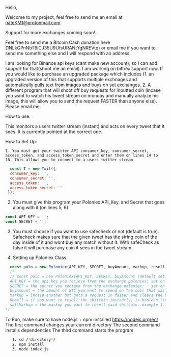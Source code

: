 Hello,

Welcome to my project, feel free to send me an email at nateKM1@protonmail.com.

Support for more exchanges coming soon!

Feel free to send me a Bitcoin Cash donation here (1NLkGPnNbT9iCJ35U9UfsURANtYgNREVtq)
or email me if you want to send me something else and I will respond with an address.

I am looking for Binance api keys (cant make new account), so I can add support for that(shoot me an email). I am working on bittrex support now.
If you would like to purchase an upgraded package which includes (1. an upgraded version of this that supports multiple exchnages and automatically pulls text from images and buys on set exchanges. 2. A different program that will shoot off buy requests for inputted coin (incase you want to watch his tweet stream on monday and manually analyze his image, this will allow you to send the request FASTER than anyone else). Please email me


How to use:

  This monitors a users twitter stream (instant) and acts on every
  tweet that It sees. It is currently pointed at the correct one.

 How to Set Up:

    1. You must get your twitter API consumer_key, consumer_secret, access_token, and access_token_secret and enter them on lines 14 to 18. This allows you to connect to a users twitter stream.

  ```javascript
    const T = new Twit({
    consumer_key: '',
    consumer_secret: '',
    access_token: '',
    access_token_secret: ''
   });
  ```


  2. You must give this program your Poloniex API_Key, and Secret that goes along with it (on lines 5, 6)

  ```javascript
  const API_KEY = '';
  const SECRET = '';
  ```

  3. You must choose if you want to use safecheck or not (default is true). Safecheck makes sure that the given tweet has the string coin of the day inside of it and wont buy any match without it. With safeCheck as false it will purchase any coin it sees in the tweet stream.

  4. Setting up Poloniex Class

```javascript
  const polo = new Poloniex(API_KEY, SECRET, buyAmount, markup, resell, sellMarkup);
  /*
  // const polo = new Poloniex(API_KEY, SECRET, buyAmount (default set), markup (default set as 0));
  API_KEY = the api key you recieve from the exchange poloniex; set on line 5
  SECRET = the secret you recieve from the exchange poloniex;   set on line 6
  buyAmount = the amount of BTC you want to spend on the coin that was just tweeted about (min 0.000001); set on line 12
  markup = incase another bot gets a request in faster and clears the book, this lets you send a buy with a markup.      Recomended @ should be .01 - .05; set on line 13
  Resell = if you want to resell the shitcoin instantly, is boolean (true or false) set on line 14
  sellMarkup = the markup you want to resell said shitcoin..example 1.15 will resell at purchased price + 15% set on line 15
*/
```

 To Run, make sure to have node.js + npm installed https://nodejs.org/en/
  The first command changes your current directory
  The second command installs dependencies
  The third command starts the program

```bash
   1. cd /*directory*/
   2. npm install
   3. node index.js
```
